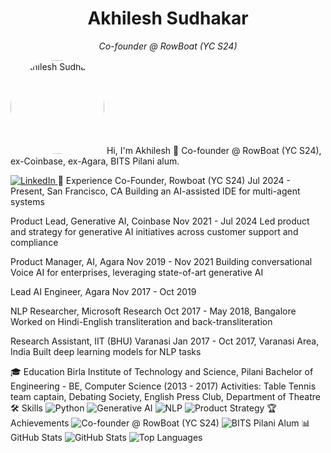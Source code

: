 <div align="center"> <h1 align="center">Akhilesh Sudhakar</h1> <p align="center"><em>Co-founder @ RowBoat (YC S24)</em></p> </div> <img src="https://media.licdn.com/dms/image/v2/C4E03AQEC-LiguDzGsA/profile-displayphoto-shrink_800_800/profile-displayphoto-shrink_800_800/0/1560757301652?e=1756944000&v=beta&t=TuP4-VzXihjo1gBjV5AjlDkFbhGF8HUGWmCPRVtuhxw" alt="Akhilesh Sudhakar" width="150" style="border-radius:50%"/>
Hi, I'm Akhilesh 👋
Co-founder @ RowBoat (YC S24), ex-Coinbase, ex-Agara, BITS Pilani alum.

<a href="https://linkedin.com/in/akhilesh-sudhakar" target="_blank"> <img src="https://img.shields.io/badge/LinkedIn-0077B5?style=for-the-badge&logo=linkedin&logoColor=white" alt="LinkedIn"/> </a>
🚀 Experience
Co-Founder, Rowboat (YC S24)
Jul 2024 - Present, San Francisco, CA
Building an AI-assisted IDE for multi-agent systems

Product Lead, Generative AI, Coinbase
Nov 2021 - Jul 2024
Led product and strategy for generative AI initiatives across customer support and compliance

Product Manager, AI, Agara
Nov 2019 - Nov 2021
Building conversational Voice AI for enterprises, leveraging state-of-art generative AI

Lead AI Engineer, Agara
Nov 2017 - Oct 2019

NLP Researcher, Microsoft Research
Oct 2017 - May 2018, Bangalore
Worked on Hindi-English transliteration and back-transliteration

Research Assistant, IIT (BHU) Varanasi
Jan 2017 - Oct 2017, Varanasi Area, India
Built deep learning models for NLP tasks

🎓 Education
Birla Institute of Technology and Science, Pilani
Bachelor of Engineering - BE, Computer Science (2013 - 2017)
Activities: Table Tennis team captain, Debating Society, English Press Club, Department of Theatre
🛠️ Skills
<img src="https://img.shields.io/badge/Python-3776AB?style=for-the-badge&logo=python&logoColor=white" alt="Python"/> <img src="https://img.shields.io/badge/Generative%20AI-FF6F00?style=for-the-badge" alt="Generative AI"/> <img src="https://img.shields.io/badge/NLP-4B8BBE?style=for-the-badge" alt="NLP"/> <img src="https://img.shields.io/badge/Product%20Strategy-00B8D9?style=for-the-badge" alt="Product Strategy"/>
🏆 Achievements
<img src="https://img.shields.io/badge/🏆-Co-founder%20@%20RowBoat%20(YC%20S24)-gold?style=for-the-badge" alt="Co-founder @ RowBoat (YC S24)"/> <img src="https://img.shields.io/badge/🏆-BITS%20Pilani%20Alum-gold?style=for-the-badge" alt="BITS Pilani Alum"/>
📊 GitHub Stats
<img src="https://github-readme-stats.vercel.app/api?username=tusharmagar&show_icons=true&theme=radical" alt="GitHub Stats"/> <img src="https://github-readme-stats.vercel.app/api/top-langs/?username=tusharmagar&layout=compact&theme=radical" alt="Top Languages"/>
